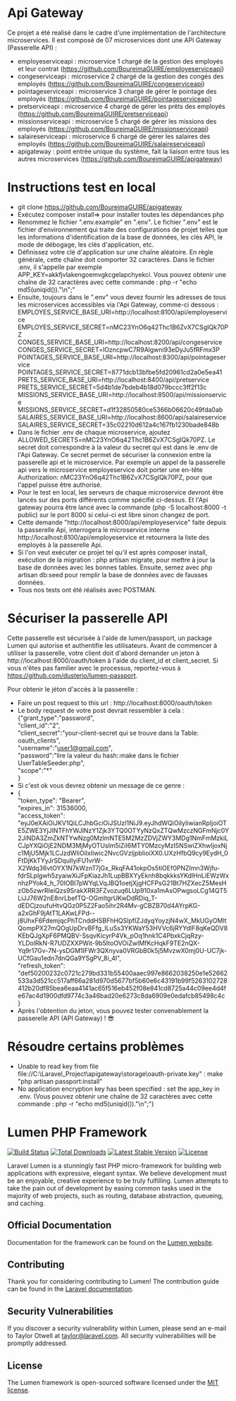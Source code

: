 # Api Gateway
Ce projet a été realisé dans le cadre d'une implémentation de l'architecture microservices.
Il est composé de 07 microservices dont une API Gateway (Passerelle API) :
- employeserviceapi : microservice 1 chargé de la gestion des employés et leur contrat (https://github.com/BoureimaGUIRE/employeserviceapi)
- congeserviceapi : microservice 2 chargé de la gestion des congés des employés (https://github.com/BoureimaGUIRE/congeserviceapi)
- pointageserviceapi : microservice 3 chargé de gérer le pointage des employés (https://github.com/BoureimaGUIRE/pointageserviceapi)
- pretserviceapi : microservice 4 chargé de gérer les prêts des employés (https://github.com/BoureimaGUIRE/pretserviceapi)
- missionserviceapi : microservice 5 chargé de gérer les missions des employés (https://github.com/BoureimaGUIRE/missionserviceapi)
- salaireserviceapi : microservice 6 chargé de gérer les salaires des employés (https://github.com/BoureimaGUIRE/salaireserviceapi)
- apigateway : point entrée unique du système, fait la liaison entre tous les autres microservices (https://github.com/BoureimaGUIRE/apigateway)

# Instructions test en local
- git clone https://github.com/BoureimaGUIRE/apigateway
- Exécutez composer install=> pour installer toutes les dépendances php
- Renommez le fichier ".env.example" en ".env". Le fichier ".env" est le fichier d'environnement qui traite des configurations de projet telles que les informations d'identification de la base de données, les clés API, le mode de débogage, les clés d'application, etc.
- Définissez votre clé d'application sur une chaîne aléatoire. En règle générale, cette chaîne doit comporter 32 caractères. Dans le fichier .env, il s'appelle par exemple APP_KEY=akkfjvlakengoemvgkcgelapchyekci. Vous pouvez obtenir une chaîne de 32 caractères avec cette commande : php -r "echo md5(uniqid()).\"\n\";"
- Ensuite, toujours dans le ".env" vous devez fournir les adresses de tous les microservices accessibles via l'Api Gateway, comme-ci dessous :   
EMPLOYES_SERVICE_BASE_URI=http://localhost:8100/api/employeservice  
EMPLOYES_SERVICE_SECRET=nMC23YnO6q42Thc1B6ZvX7CSgIQk70PZ  
CONGES_SERVICE_BASE_URI=http://localhost:8200/api/congeservice  
CONGES_SERVICE_SECRET=lOzncpwC7R9Algwni93eDyJu5fRFmx3P  
POINTAGES_SERVICE_BASE_URI=http://localhost:8300/api/pointageservice  
POINTAGES_SERVICE_SECRET=8771dcb13bfbe5fd20961cd2a0e5ea41  
PRETS_SERVICE_BASE_URI=http://localhost:8400/api/pretservice  
PRETS_SERVICE_SECRET=5d4b1de7bdeb4b18d079bccc3ff2f13c  
MISSIONS_SERVICE_BASE_URI=http://localhost:8500/api/missionservice  
MISSIONS_SERVICE_SECRET=d1f32850580ce5366b06620c49fda0ab  
SALAIRES_SERVICE_BASE_URI=http://localhost:8600/api/salaireservice  
SALAIRES_SERVICE_SECRET=35c02210d612a4c167fb1230bade848b  
- Dans le fichier .env de chaque microservice, ajoutez ALLOWED_SECRETS=nMC23YnO6q42Thc1B6ZvX7CSgIQk70PZ. Le secret doit correspondre à la valeur du secret qui est dans le .env de l'Api Gateway. Ce secret permet de sécuriser la connexion entre la passerelle api et le microservice. Par exemple un appel de la passerelle api vers le microservice employeservice doit porter une en-tête Authorization: nMC23YnO6q42Thc1B6ZvX7CSgIQk70PZ, pour que l'appel puisse être authorisé.
- Pour le test en local, les serveurs de chaque microservice devront être lancés sur des ports différents comme spécifié ci-dessus. Et l'Api gateway pourra être lancé avec la commande (php -S localhost:8000 -t public) sur le port 8000 si celui-ci est libre sinon changez de port.
- Cette demande "http://localhost:8000/api/employeservice" faite depuis la passerelle Api, interrogera le microservice interne http://localhost:8100/api/employeservice et retournera la liste des employés à la passerelle Api.
- Si l'on veut exécuter ce projet tel qu'il est après composer install, exécution de la migration : php artisan migrate, pour mettre à jour la base de données avec les bonnes tables. Ensuite, semez avec php artisan db:seed pour remplir la base de données avec de fausses données.
- Tous nos tests ont été réalisés avec POSTMAN.

# Sécuriser la passerelle API
Cette passerelle est sécurisée à l'aide de lumen/passport, un package Lumen qui autorise et authentifie les utilisateurs. Avant de commencer à utiliser la passerelle, votre client doit d'abord demander un jeton à http://localhost:8000/oauth/token à l'aide du client_id et client_secret. Si vous n'êtes pas familier avec le processus, reportez-vous à https://github.com/dusterio/lumen-passport.  
  
Pour obtenir le jéton d'accès à la passerelle :
- Faire un post request to this url : http://localhost:8000/oauth/token
- Le body request de votre post devrait ressembler à cela :  
{"grant_type":"password",  
 "client_id":"2",   
 "client_secret":"your-client-secret qui se trouve dans la Table: oauth_clients",   
 "username":"user1@gmail.com",   
 "password":"lire la valeur du hash::make dans le fichier UserTableSeeder.php",   
 "scope":"*"  
 }  
- Si c'est ok vous devrez obtenir un message de ce genre :   
- {  
    "token_type": "Bearer",  
    "expires_in": 31536000,  
    "access_token":                       "eyJ0eXAiOiJKV1QiLCJhbGciOiJSUzI1NiJ9.eyJhdWQiOiIyIiwianRpIjoiOTE5ZWE3YjJlNTFhYWJlNzY1Zjk3YTQ0OTYyNzQxZTQwMzczNGFmNjc0Y2JiNDA3ZmZkNTYwNzg0MzlmNTE5M2MzZDVjZWY3MDg1NmFmMzkiLCJpYXQiOjE2NDM3MjMyOTUsIm5iZiI6MTY0MzcyMzI5NSwiZXhwIjoxNjc1MjU5Mjk1LCJzdWIiOiIxIiwic2NvcGVzIjpbIioiXX0.UXzHfbQ9cy9EydH_0FtDjKkTYyJrSDquIlyiFU1vrW-X2Wdq36vtOYX1N7kWznT7jGx_RkqFA41okpOs5tiOEf0PNZImn3Wjfu-fdrSLplgwh5zyaiwXiJFpKiazJh1LupBBXYyEknh8bqkkksYKdlHnLiEWzWxnhzPYok4_h_70IOBI7pWYqLVqJBQ1oetjXjgHCFPsG21Bt7HZXecZ5MesHzOb5zwrRIeiQzs9SrakXRR3FZvozuq6LUp910xa1mAsOPwgsoLCg14QT5LiJJ76W2nE8nrLbefTQ-OGmItgrUKwDdRDiq_T-dEDCjzoufuHtvQGz0P5Z2Fao5ihr2R4Mv-gCBZB70d4AYrpKG-a2xGhF9jAtT1LAKwLFPd--j8UhxF6FdemjqcPhTCnddHSBFhHQSlpfIZJdyqYoyzjN4wX_MkUGyOMltQompPX27mQOgUpDrvBFfg_ILuSs3YKWaY53HVVc6jRYYdIF8qKeQDV8KEbQJgXpF6PMQBV-SsqvKicyrP4Vk_pOq1hnk1C4PbxkCjqRzy-YLDolRkN-R7UDZXXPWit-9b5ItoOVOiZwIMfKcHqkF9TE2nQX-Yq9r17Gv-7N-ysDGM1IFWr3QXnyva0VRGbB0k5j5MvzwX0mj0U-UC7jk-UCfGau1edn7dnQGa9YSgPV_8i_4I",  
    "refresh_token":   "def50200232c0721c279bd331b55400aaec997e8662038250e1e52662533a3d521cc517aff66a281d970d5677bf5b60e6c43191b99f5263102728412b20df85bea6eaa4141ac65f516eb452f08e841cd8725a44c09ee4d4fe67ac4d1900dfd9774c3a46bad20e6273c8da6909e0edafcb85498c4c  
  }  
- Après l'obtention du jeton, vous pouvez tester convenablement la passerelle API (API Gateway) ! 😎

# Résoudre certains problèmes 
- Unable to read key from file file://C:\\Laravel_Project\\apigateway\\storage\\oauth-private.key" : make "php artisan passport:install"
- No application encryption key has been specified : set the app_key in .env. (Vous pouvez obtenir une chaîne de 32 caractères avec cette commande : php -r "echo md5(uniqid()).\"\n\";")

# Lumen PHP Framework

[![Build Status](https://travis-ci.org/laravel/lumen-framework.svg)](https://travis-ci.org/laravel/lumen-framework)
[![Total Downloads](https://img.shields.io/packagist/dt/laravel/framework)](https://packagist.org/packages/laravel/lumen-framework)
[![Latest Stable Version](https://img.shields.io/packagist/v/laravel/framework)](https://packagist.org/packages/laravel/lumen-framework)
[![License](https://img.shields.io/packagist/l/laravel/framework)](https://packagist.org/packages/laravel/lumen-framework)

Laravel Lumen is a stunningly fast PHP micro-framework for building web applications with expressive, elegant syntax. We believe development must be an enjoyable, creative experience to be truly fulfilling. Lumen attempts to take the pain out of development by easing common tasks used in the majority of web projects, such as routing, database abstraction, queueing, and caching.

## Official Documentation

Documentation for the framework can be found on the [Lumen website](https://lumen.laravel.com/docs).

## Contributing

Thank you for considering contributing to Lumen! The contribution guide can be found in the [Laravel documentation](https://laravel.com/docs/contributions).

## Security Vulnerabilities

If you discover a security vulnerability within Lumen, please send an e-mail to Taylor Otwell at taylor@laravel.com. All security vulnerabilities will be promptly addressed.

## License

The Lumen framework is open-sourced software licensed under the [MIT license](https://opensource.org/licenses/MIT).

